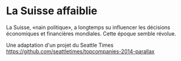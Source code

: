 La Suisse affaiblie
================

La Suisse, «nain politique», a longtemps su influencer les décisions économiques et financières mondiales. Cette époque semble révolue. 

Une adaptation d'un projet du Seattle Times 
https://github.com/seattletimes/topcompanies-2014-parallax


